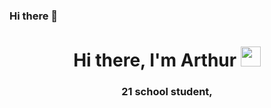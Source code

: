 ### Hi there 👋

<h1 align="center">Hi there, I'm Arthur</a> 
<img src="https://github.com/blackcater/blackcater/raw/main/images/Hi.gif" height="32"/></h1>
<h3 align="center">21 school student,</h3>

